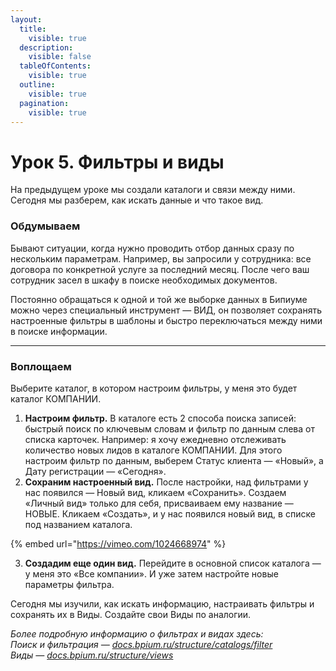 ```yaml
---
layout:
  title:
    visible: true
  description:
    visible: false
  tableOfContents:
    visible: true
  outline:
    visible: true
  pagination:
    visible: true
---
```


# Урок 5. Фильтры и виды

На предыдущем уроке мы создали каталоги и связи между ними. Сегодня мы разберем, как искать данные и что такое вид.

### Обдумываем

Бывают ситуации, когда нужно проводить отбор данных сразу по нескольким параметрам. Например, вы запросили у сотрудника: все договора по конкретной услуге за последний месяц. После чего ваш сотрудник засел в шкафу в поиске необходимых документов.

Постоянно обращаться к одной и той же выборке данных в Бипиуме можно через специальный инструмент — ВИД, он позволяет сохранять настроенные фильтры в шаблоны и быстро переключаться между ними в поиске информации.

***

### Воплощаем

Выберите каталог, в котором настроим фильтры, у меня это будет каталог КОМПАНИИ.

1. **Настроим фильтр.** В каталоге есть 2 способа поиска записей: быстрый поиск по ключевым словам и фильтр по данным слева от списка карточек. Например: я хочу ежедневно отслеживать количество новых лидов в каталоге КОМПАНИИ. Для этого настроим фильтр по данным, выберем Статус клиента — «Новый», а Дату регистрации — «Сегодня».
2. **Сохраним настроенный вид.** После настройки, над фильтрами у нас появился — Новый вид, кликаем «Сохранить». Создаем «Личный вид» только для себя, присваиваем ему название — НОВЫЕ. Кликаем «Создать», и у нас появился новый вид, в списке под названием каталога.

{% embed url="https://vimeo.com/1024668974" %}

3. **Создадим еще один вид.** Перейдите в основной список каталога — у меня это «Все компании». И уже затем настройте новые параметры фильтра.

Сегодня мы изучили, как искать информацию, настраивать фильтры и сохранять их в Виды. Создайте свои Виды по аналогии.

_Более подробную информацию о фильтрах и видах здесь:_\
_Поиск и фильтрация —_ [_docs.bpium.ru/structure/catalogs/filter_](http://docs.bpium.ru/structure/catalogs/filter)\
_Виды —_ [_docs.bpium.ru/structure/views_](http://docs.bpium.ru/structure/views)
